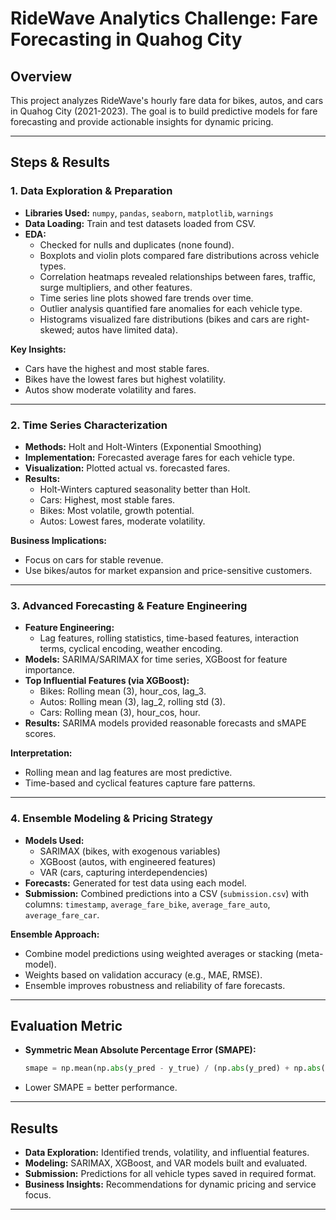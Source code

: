 # RideWave Analytics Challenge: Fare Forecasting in Quahog City

## Overview

This project analyzes RideWave's hourly fare data for bikes, autos, and cars in Quahog City (2021-2023). The goal is to build predictive models for fare forecasting and provide actionable insights for dynamic pricing.

---

## Steps & Results

### 1. Data Exploration & Preparation

- **Libraries Used:** `numpy`, `pandas`, `seaborn`, `matplotlib`, `warnings`
- **Data Loading:** Train and test datasets loaded from CSV.
- **EDA:** 
  - Checked for nulls and duplicates (none found).
  - Boxplots and violin plots compared fare distributions across vehicle types.
  - Correlation heatmaps revealed relationships between fares, traffic, surge multipliers, and other features.
  - Time series line plots showed fare trends over time.
  - Outlier analysis quantified fare anomalies for each vehicle type.
  - Histograms visualized fare distributions (bikes and cars are right-skewed; autos have limited data).

**Key Insights:**
- Cars have the highest and most stable fares.
- Bikes have the lowest fares but highest volatility.
- Autos show moderate volatility and fares.

---

### 2. Time Series Characterization

- **Methods:** Holt and Holt-Winters (Exponential Smoothing)
- **Implementation:** Forecasted average fares for each vehicle type.
- **Visualization:** Plotted actual vs. forecasted fares.
- **Results:** 
  - Holt-Winters captured seasonality better than Holt.
  - Cars: Highest, most stable fares.
  - Bikes: Most volatile, growth potential.
  - Autos: Lowest fares, moderate volatility.

**Business Implications:** 
- Focus on cars for stable revenue.
- Use bikes/autos for market expansion and price-sensitive customers.

---

### 3. Advanced Forecasting & Feature Engineering

- **Feature Engineering:**
  - Lag features, rolling statistics, time-based features, interaction terms, cyclical encoding, weather encoding.
- **Models:** SARIMA/SARIMAX for time series, XGBoost for feature importance.
- **Top Influential Features (via XGBoost):**
  - Bikes: Rolling mean (3), hour_cos, lag_3.
  - Autos: Rolling mean (3), lag_2, rolling std (3).
  - Cars: Rolling mean (3), hour_cos, hour.
- **Results:** SARIMA models provided reasonable forecasts and sMAPE scores.

**Interpretation:** 
- Rolling mean and lag features are most predictive.
- Time-based and cyclical features capture fare patterns.

---

### 4. Ensemble Modeling & Pricing Strategy

- **Models Used:**
  - SARIMAX (bikes, with exogenous variables)
  - XGBoost (autos, with engineered features)
  - VAR (cars, capturing interdependencies)
- **Forecasts:** Generated for test data using each model.
- **Submission:** Combined predictions into a CSV (`submission.csv`) with columns: `timestamp`, `average_fare_bike`, `average_fare_auto`, `average_fare_car`.

**Ensemble Approach:**
- Combine model predictions using weighted averages or stacking (meta-model).
- Weights based on validation accuracy (e.g., MAE, RMSE).
- Ensemble improves robustness and reliability of fare forecasts.

---

## Evaluation Metric

- **Symmetric Mean Absolute Percentage Error (SMAPE):**
  ```python
  smape = np.mean(np.abs(y_pred - y_true) / (np.abs(y_pred) + np.abs(y_true)))
  ```
- Lower SMAPE = better performance.

---

## Results

- **Data Exploration:** Identified trends, volatility, and influential features.
- **Modeling:** SARIMAX, XGBoost, and VAR models built and evaluated.
- **Submission:** Predictions for all vehicle types saved in required format.
- **Business Insights:** Recommendations for dynamic pricing and service focus.

---
